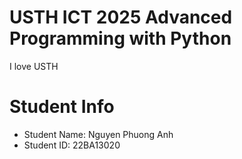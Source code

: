 USTH ICT 2025 Advanced Programming with Python
=====================================================
I love USTH


Student Info
=========================

* Student Name: Nguyen Phuong Anh
* Student ID: 22BA13020

